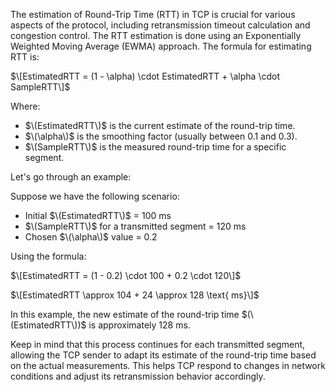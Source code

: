 The estimation of Round-Trip Time (RTT) in TCP is crucial for various aspects of the protocol, including retransmission timeout calculation and congestion control. The RTT estimation is done using an Exponentially Weighted Moving Average (EWMA) approach. The formula for estimating RTT is:

$\[EstimatedRTT = (1 - \alpha) \cdot EstimatedRTT + \alpha \cdot SampleRTT\]$

Where:
- $\(EstimatedRTT\)$ is the current estimate of the round-trip time.
- $\(\alpha\)$ is the smoothing factor (usually between 0.1 and 0.3).
- $\(SampleRTT\)$ is the measured round-trip time for a specific segment.

Let's go through an example:

Suppose we have the following scenario:

- Initial $\(EstimatedRTT\)$ = 100 ms
- $\(SampleRTT\)$ for a transmitted segment = 120 ms
- Chosen $\(\alpha\)$ value = 0.2

Using the formula:

$\[EstimatedRTT = (1 - 0.2) \cdot 100 + 0.2 \cdot 120\]$

$\[EstimatedRTT \approx 104 + 24 \approx 128 \text{ ms}\]$

In this example, the new estimate of the round-trip time $(\(EstimatedRTT\))$ is approximately 128 ms.

Keep in mind that this process continues for each transmitted segment, allowing the TCP sender to adapt its estimate of the round-trip time based on the actual measurements. This helps TCP respond to changes in network conditions and adjust its retransmission behavior accordingly.
